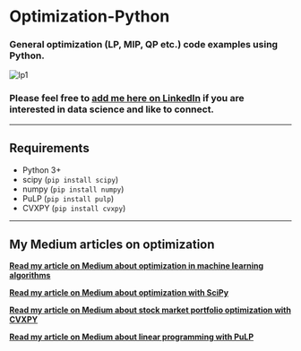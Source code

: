 # Optimization-Python
### General optimization (LP, MIP, QP etc.) code examples using Python.

![lp1](https://people.richland.edu/james/lecture/m116/systems/linear.png)

### Please feel free to [add me here on LinkedIn](https://www.linkedin.com/in/tirthajyoti-sarkar-2127aa7/) if you are interested in data science and like to connect.

---

## Requirements

* Python 3+
* scipy (`pip install scipy`)
* numpy (`pip install numpy`)
* PuLP (`pip install pulp`)
* CVXPY (`pip install cvxpy`)

---

## My Medium articles on optimization

**[Read my article on Medium about optimization in machine learning algorithms](https://towardsdatascience.com/a-quick-overview-of-optimization-models-for-machine-learning-and-statistics-38e3a7d13138)**

**[Read my article on Medium about optimization with SciPy](https://towardsdatascience.com/optimization-with-scipy-and-application-ideas-to-machine-learning-81d39c7938b8)**

**[Read my article on Medium about stock market portfolio optimization with CVXPY](https://towardsdatascience.com/optimization-with-python-how-to-make-the-most-amount-of-money-with-the-least-amount-of-risk-1ebebf5b2f29)**

**[Read my article on Medium about linear programming with PuLP](https://towardsdatascience.com/linear-programming-and-discrete-optimization-with-python-using-pulp-449f3c5f6e99)**

